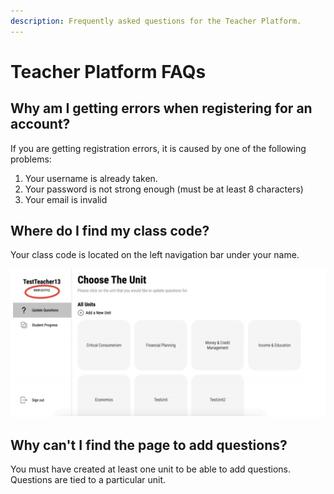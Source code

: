```yaml
---
description: Frequently asked questions for the Teacher Platform.
---
```


# Teacher Platform FAQs

## Why am I getting errors when registering for an account?

If you are getting registration errors, it is caused by one of the following problems:

1. Your username is already taken.
2. Your password is not strong enough \(must be at least 8 characters\)
3. Your email is invalid

## Where do I find my class code?

Your class code is located on the left navigation bar under your name.

![Class code is circled in red.](.gitbook/assets/screen-shot-2020-11-13-at-8.55.01-pm.png)

## Why can't I find the page to add questions?

You must have created at least one unit to be able to add questions. Questions are tied to a particular unit.

